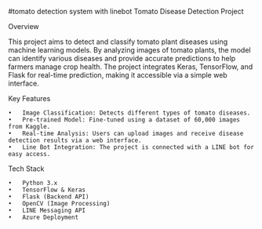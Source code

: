 #tomato detection system with linebot
Tomato Disease Detection Project

Overview

This project aims to detect and classify tomato plant diseases using machine learning models. By analyzing images of tomato plants, the model can identify various diseases and provide accurate predictions to help farmers manage crop health. The project integrates Keras, TensorFlow, and Flask for real-time prediction, making it accessible via a simple web interface.

Key Features

	•	Image Classification: Detects different types of tomato diseases.
	•	Pre-trained Model: Fine-tuned using a dataset of 60,000 images from Kaggle.
	•	Real-time Analysis: Users can upload images and receive disease detection results via a web interface.
	•	Line Bot Integration: The project is connected with a LINE bot for easy access.

Tech Stack

	•	Python 3.x
	•	TensorFlow & Keras
	•	Flask (Backend API)
	•	OpenCV (Image Processing)
	•	LINE Messaging API
	•	Azure Deployment
